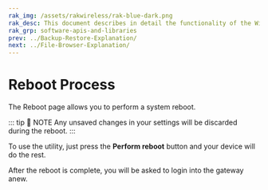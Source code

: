```yaml
---
rak_img: /assets/rakwireless/rak-blue-dark.png
rak_desc: This document describes in detail the functionality of the WisGateOS. The interface builds on top of OpenWRT and all gateway products of the RAK72xx line share it. It also functions as a reference for several products with similar functionality.
rak_grp: software-apis-and-libraries
prev: ../Backup-Restore-Explanation/
next: ../File-Browser-Explanation/
---
```


# Reboot Process

The Reboot page allows you to perform a system reboot. 

::: tip 📝 NOTE
Any unsaved changes in your settings will be discarded during the reboot. 
:::

To use the utility, just press the **Perform reboot** button and your device will do the rest.

<rk-img
  src="/assets/images/software-apis-and-library/wisgateos/subdocument3/48.1.performing-reboot.png"
  width="100%"
  caption="Performing Reboot"
/>

After the reboot is complete, you will be asked to login into the gateway anew.

